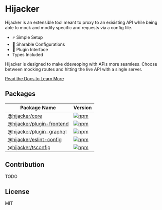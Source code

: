 # Hijacker 

Hijacker is an extensible tool meant to proxy to an exisisting API while being able to mock and modify specific and requests via a config file.

- ⚡️ Simple Setup
- 📝 Sharable Configurations
- 🧩 Plugin Interface
- Types Included

Hijacker is designed to make ddeveoping with APIs more seamless. Choose between mocking routes and hitting the live API with a single server.

[Read the Docs to Learn More](#TODO)

## Packages 
| Package Name | Version |
| ------------ | ------- |
| [@hijacker/core](packages/core) | [![npm](https://img.shields.io/npm/v/@hijacker/core.svg)](https://www.npmjs.com/package/@hijacker/core) |
| [@hijacker/plugin-frontend](packages/plugin-frontend) | [![npm](https://img.shields.io/npm/v/@hijacker/plugin-frontend.svg)](https://www.npmjs.com/package/@hijacker/plugin-frontend) |
| [@hijacker/plugin-graphql](packages/plugin-graphql) | [![npm](https://img.shields.io/npm/v/@hijacker/plugin-graphql.svg)](https://www.npmjs.com/package/@hijacker/plugin-graphql) |
| [@hijacker/eslint-config](packages/eslint-config) | [![npm](https://img.shields.io/npm/v/@hijacker/eslint-config.svg)](https://www.npmjs.com/package/@hijacker/eslint-config) |
| [@hijacker/tsconfig](packages/tsconfig) | [![npm](https://img.shields.io/npm/v/@hijacker/tsconfig.svg)](https://www.npmjs.com/package/@hijacker/tsconfig) |

## Contribution
TODO

## License
MIT